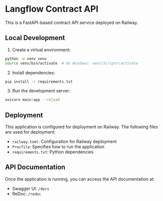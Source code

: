 # Langflow Contract API

This is a FastAPI-based contract API service deployed on Railway.

## Local Development

1. Create a virtual environment:
```bash
python -m venv venv
source venv/bin/activate  # On Windows: venv\Scripts\activate
```

2. Install dependencies:
```bash
pip install -r requirements.txt
```

3. Run the development server:
```bash
uvicorn main:app --reload
```

## Deployment

This application is configured for deployment on Railway. The following files are used for deployment:

- `railway.toml`: Configuration for Railway deployment
- `Procfile`: Specifies how to run the application
- `requirements.txt`: Python dependencies

## API Documentation

Once the application is running, you can access the API documentation at:
- Swagger UI: `/docs`
- ReDoc: `/redoc` 